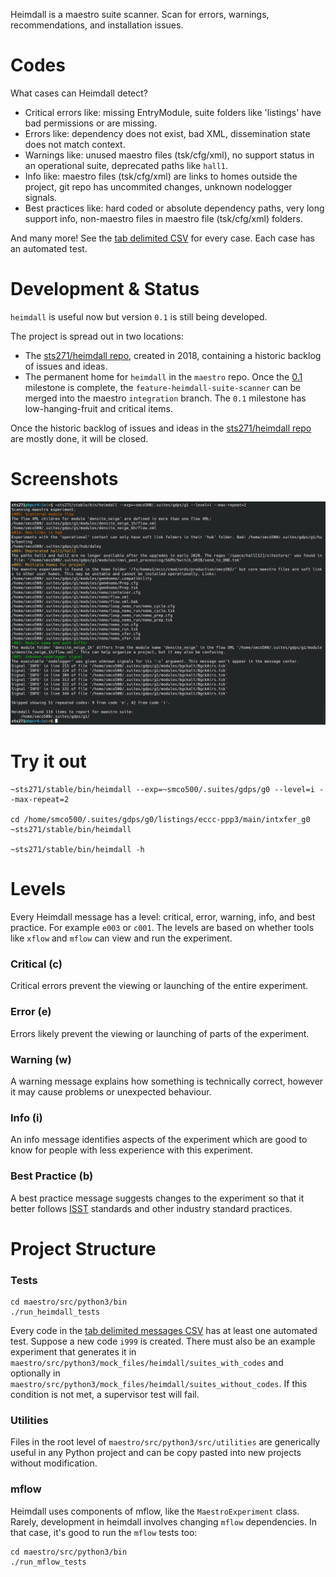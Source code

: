 Heimdall is a maestro suite scanner. Scan for errors, warnings, recommendations, and installation issues.

# Codes

What cases can Heimdall detect?

* Critical errors like: missing EntryModule, suite folders like 'listings' have bad permissions or are missing.
* Errors like: dependency does not exist, bad XML, dissemination state does not match context.
* Warnings like: unused maestro files (tsk/cfg/xml), no support status in an operational suite, deprecated paths like `hall1`.
* Info like: maestro files (tsk/cfg/xml) are links to homes outside the project, git repo has uncommited changes, unknown nodelogger signals.
* Best practices like: hard coded or absolute dependency paths, very long support info, non-maestro files in maestro file (tsk/cfg/xml) folders.

And many more! See the [tab delimited CSV](csv/message_codes.csv) for every case. Each case has an automated test.

# Development & Status

`heimdall` is useful now but version `0.1` is still being developed.

The project is spread out in two locations:

* The [sts271/heimdall repo](https://gitlab.science.gc.ca/sts271/heimdall/issues), created in 2018, containing a historic backlog of issues and ideas.
* The permanent home for `heimdall` in the `maestro` repo. Once the [0.1](https://gitlab.science.gc.ca/sts271/heimdall/issues?scope=all&state=opened&utf8=%E2%9C%93&milestone_title=0.1) milestone is complete, the `feature-heimdall-suite-scanner` can be merged into the maestro `integration` branch. The `0.1` milestone has low-hanging-fruit and critical items.

Once the historic backlog of issues and ideas in the [sts271/heimdall repo](https://gitlab.science.gc.ca/sts271/heimdall/issues) are mostly done, it will be closed.

# Screenshots

![alt text](/src/python3/screenshots/heimdall1.png)

# Try it out

```
~sts271/stable/bin/heimdall --exp=~smco500/.suites/gdps/g0 --level=i --max-repeat=2

cd /home/smco500/.suites/gdps/g0/listings/eccc-ppp3/main/intxfer_g0
~sts271/stable/bin/heimdall

~sts271/stable/bin/heimdall -h
```

# Levels

Every Heimdall message has a level: critical, error, warning, info, and best practice. For example `e003` or `c001`. The levels are based on whether tools like `xflow` and `mflow` can view and run the experiment.

### Critical \(c)

Critical errors prevent the viewing or launching of the entire experiment.

### Error (e)

Errors likely prevent the viewing or launching of parts of the experiment.

### Warning (w)

A warning message explains how something is technically correct, however it may cause problems or unexpected behaviour.

### Info (i)

An info message identifies aspects of the experiment which are good to know for people with less experience with this experiment.

### Best Practice (b)

A best practice message suggests changes to the experiment so that it better follows [ISST](https://wiki.cmc.ec.gc.ca/wiki/ISST) standards and other industry standard practices.

# Project Structure

### Tests

```
cd maestro/src/python3/bin
./run_heimdall_tests
```

Every code in the [tab delimited messages CSV](csv/message_codes.csv) has at least one automated test. Suppose a new code `i999` is created. There must also be an example experiment that generates it in `maestro/src/python3/mock_files/heimdall/suites_with_codes` and optionally in `maestro/src/python3/mock_files/heimdall/suites_without_codes`. If this condition is not met, a supervisor test will fail.

### Utilities

Files in the root level of `maestro/src/python3/src/utilities` are generically useful in any Python project and can be copy pasted into new projects without modification.

### mflow

Heimdall uses components of mflow, like the `MaestroExperiment` class. Rarely, development in heimdall involves changing `mflow` dependencies. In that case, it's good to run the `mflow` tests too:

```
cd maestro/src/python3/bin
./run_mflow_tests
```





